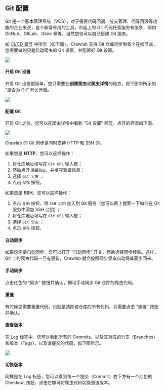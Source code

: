 ## Git 配置

Git 是一个版本管理系统（VCS），对于需要代码回溯、分支管理、代码回滚等功能的企业来说，是个非常有用的工具。市面上的 Git 代码托管服务有很多，例如 GitHub、GitLab、Gitee 等等，当然您也可以自己搭建 Git 服务。

如 [CI/CD 章节](./README.md) 中所示（如下图），Crawlab 支持 Git 仓库同步到各个在线节点，您需要做的只是启动爬虫的 Git 设置，并配置好 Git 设置。

![](http://static-docs.crawlab.cn/crawlab-ci-cd.png)

#### 开启 Git 设置

开启 Git 设置很简单，您只需要在**创建爬虫**或**爬虫详情**的地方，将下图中所示的 “是否为 Git” 开关开启。

![](http://static-docs.crawlab.cn/is-git.png)

#### 配置 Git

开启 Git 之后，您可以在爬虫详情中看到 “Git 设置” 标签，点开的界面如下图。

![](http://static-docs.crawlab.cn/git-settings.png)

Crawlab 的 Git 同步是同时支持 HTTP 和 SSH 的。

如果您是 **HTTP**，您可以这样操作：

1. 将仓库地址填写在 `Git URL` 输入框；
2. 然后点开 `需要验证`，并填写验证信息；
3. 选择 `Git 分支` ；
4. 点击 `保存` 按钮。

如果您是 **SSH**，您可以这样操作：

1. 点击 `复制` 按钮，将 `SSH 公钥` 加入到 Git 服务（您可以网上搜索一下如何在 Git 服务中添加 SSH 公钥）；
2. 将仓库地址填写在 `Git URL` 输入框；
3. 选择 `Git 分支` ；
4. 点击 `保存` 按钮。

#### 自动同步

如果您需要自动同步，您可以打开 “自动同步” 开关，然后选择同步频率。这样，Git 上的爬虫代码一旦有更新，Crawlab 就会按照同步频率自动将其同步回来。

#### 手动同步

点击红色的 “同步” 按钮并确认，即可手动同步 Git 仓库的爬虫代码。

#### 重置

有时候您需要重置代码，也就是清除该仓库的所有代码，只需要点击 “重置” 按钮并确认。

#### 查看版本

在 Log 标签中，您可以看到所有的 Commits，以及其对应的分支（Branches）和版本（Tags），以及谁提交的代码，如下图所示。

![](http://static-docs.crawlab.cn/git-log.png)

#### 切换版本

同样是在 Log 标签，您可以看到每一个提交（Commit）右下方有一个红色的 Checkout 按钮，点击它即可将爬虫代码切换到该版本。